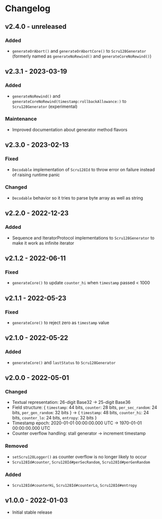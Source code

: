 # Changelog

## v2.4.0 - unreleased

### Added

- `generateOrAbort()` and `generateOrAbortCore()` to `Scru128Generator`
  (formerly named as `generateNoRewind()` and `generateCoreNoRewind()`)

## v2.3.1 - 2023-03-19

### Added

- `generateNoRewind()` and `generateCoreNoRewind(timestamp:rollbackAllowance:)`
  to `Scru128Generator` (experimental)

### Maintenance

- Improved documentation about generator method flavors

## v2.3.0 - 2023-02-13

### Fixed

- `Decodable` implementation of `Scru128Id` to throw error on failure instead of
  raising runtime panic

### Changed

- `Decodable` behavior so it tries to parse byte array as well as string

## v2.2.0 - 2022-12-23

### Added

- Sequence and IteratorProtocol implementations to `Scru128Generator` to make it
  work as infinite iterator

## v2.1.2 - 2022-06-11

### Fixed

- `generateCore()` to update `counter_hi` when `timestamp` passed < 1000

## v2.1.1 - 2022-05-23

### Fixed

- `generateCore()` to reject zero as `timestamp` value

## v2.1.0 - 2022-05-22

### Added

- `generateCore()` and `lastStatus` to `Scru128Generator`

## v2.0.0 - 2022-05-01

### Changed

- Textual representation: 26-digit Base32 -> 25-digit Base36
- Field structure: { `timestamp`: 44 bits, `counter`: 28 bits, `per_sec_random`:
  24 bits, `per_gen_random`: 32 bits } -> { `timestamp`: 48 bits, `counter_hi`:
  24 bits, `counter_lo`: 24 bits, `entropy`: 32 bits }
- Timestamp epoch: 2020-01-01 00:00:00.000 UTC -> 1970-01-01 00:00:00.000 UTC
- Counter overflow handling: stall generator -> increment timestamp

### Removed

- `setScru128Logger()` as counter overflow is no longer likely to occur
- `Scru128Id#counter`, `Scru128Id#perSecRandom`, `Scru128Id#perGenRandom`

### Added

- `Scru128Id#counterHi`, `Scru128Id#counterLo`, `Scru128Id#entropy`

## v1.0.0 - 2022-01-03

- Initial stable release
